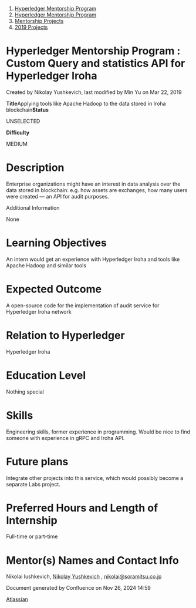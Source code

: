 1. [Hyperledger Mentorship Program](index.html)
2. [Hyperledger Mentorship Program](Hyperledger-Mentorship-Program_21954571.html)
3. [Mentorship Projects](Mentorship-Projects_21954604.html)
4. [2019 Projects](2019-Projects_21954613.html)

# Hyperledger Mentorship Program : Custom Query and statistics API for Hyperledger Iroha

Created by Nikolay Yushkevich, last modified by Min Yu on Mar 22, 2019

**Title**Applying tools like Apache Hadoop to the data stored in Iroha blockchain**Status**

UNSELECTED

**Difficulty**

MEDIUM 

# Description

Enterprise organizations might have an interest in data analysis over the data stored in blockchain: e.g. how assets are exchanges, how many users were created — an API for audit purposes.  

Additional Information

None

# Learning Objectives

An intern would get an experience with Hyperledger Iroha and tools like Apache Hadoop and similar tools

# Expected Outcome

A open-source code for the implementation of audit service for Hyperledger Iroha network

# Relation to Hyperledger

Hyperledger Iroha

# Education Level

Nothing special

# Skills

Engineering skills, former experience in programming. Would be nice to find someone with experience in gRPC and Iroha API.

# Future plans

Integrate other projects into this service, which would possibly become a separate Labs project.

# Preferred Hours and Length of Internship

Full-time or part-time

# Mentor(s) Names and Contact Info

Nikolai Iushkevich, [Nikolay Yushkevich](https://lf-hyperledger.atlassian.net/wiki/people/557058:1a66cc0a-6de0-42e1-96b7-e965f42e09da?ref=confluence) , [nikolai@soramitsu.co.jp](mailto:nikolai@soramitsu.co.jp)

Document generated by Confluence on Nov 26, 2024 14:59

[Atlassian](http://www.atlassian.com/)
